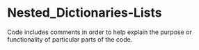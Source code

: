 # Nested_Dictionaries-Lists
Code includes comments in order to help explain the purpose or functionality of particular parts of the code.